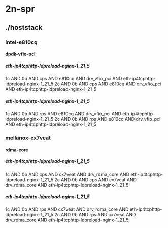# 2n-spr
## ./hoststack
### intel-e810cq
#### dpdk-vfio-pci
##### eth-ip4tcphttp-ldpreload-nginx-1_21_5
1c AND 0b AND cps AND e810cq AND drv_vfio_pci AND eth-ip4tcphttp-ldpreload-nginx-1_21_5
2c AND 0b AND cps AND e810cq AND drv_vfio_pci AND eth-ip4tcphttp-ldpreload-nginx-1_21_5
##### eth-ip4tcphttp-ldpreload-nginx-1_21_5
1c AND 0b AND rps AND e810cq AND drv_vfio_pci AND eth-ip4tcphttp-ldpreload-nginx-1_21_5
2c AND 0b AND rps AND e810cq AND drv_vfio_pci AND eth-ip4tcphttp-ldpreload-nginx-1_21_5
### mellanox-cx7veat
#### rdma-core
##### eth-ip4tcphttp-ldpreload-nginx-1_21_5
1c AND 0b AND cps AND cx7veat AND drv_rdma_core AND eth-ip4tcphttp-ldpreload-nginx-1_21_5
2c AND 0b AND cps AND cx7veat AND drv_rdma_core AND eth-ip4tcphttp-ldpreload-nginx-1_21_5
##### eth-ip4tcphttp-ldpreload-nginx-1_21_5
1c AND 0b AND rps AND cx7veat AND drv_rdma_core AND eth-ip4tcphttp-ldpreload-nginx-1_21_5
2c AND 0b AND rps AND cx7veat AND drv_rdma_core AND eth-ip4tcphttp-ldpreload-nginx-1_21_5